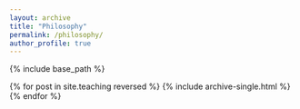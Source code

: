 ```yaml
---
layout: archive
title: "Philosophy"
permalink: /philosophy/
author_profile: true
---
```



{% include base_path %}

{% for post in site.teaching reversed %}
  {% include archive-single.html %}
{% endfor %}

